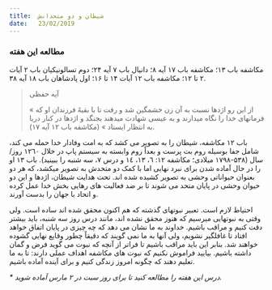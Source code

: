 ```yaml
---
title:  شیطان و دو متحدانش
date:   23/02/2019
---
```


### مطالعه این هفته
مکاشفه باب ۱۳؛ مکاشفه باب ۱۷ آیه ۸؛ دانیال باب ۷ آیه ۲۴؛ دوم تسالونیکیان باب ۲ آیات ۲ تا ۱۲؛ مکاشفه باب ۱۲ آیات ۱۴ تا ۱۶؛ اول پادشاهان باب ۱۸ آیه ۳۸.

> <p>آیه حفظی</p>
> « از این رو اژدها نسبت به آن زن خشمگین شد و رفت تا با بقیهً فرزندان او که فرمانهای خدا را نگاه میدارند و به عیسی شهادت میدهند بجنگد و اژدها در کنار دریا به انتظار ایستاد » (مکاشفه باب ۱۲ آیه ۱۷).

باب ۱۲ مکاشفه، شیطان را به تصویر می کشد که به امت وفادار خدا حمله می کند، شامل جفا بوسیله روم بت پرست و بعداً روم وابسته به سیستم پاپ در خلال ١٢٦٠ روز/سال (۵۳۸-١٧۹۸ میلادی؛ مکاشفه ١٢: ٦، ١۳، ١٤ و درس ٧، سه شنبه را ببینید).  باب ۱۳ او را در حال آماده شدن برای نبرد نهایی اما با کمک دو متحدش به تصویر میکشد، که هر دو بعنوان حیواناتی وحشی به تصویر کشیده شده اند. تحت هدایت شیطان، اژدها و این دو حیوان وحشی در پایان متحد می شوند تا بر ضد فعالیت های رهایی بخش خدا عمل کرده و اتحاد با جهان را بدست آورند. 

احتیاط لازم است. تعبیر نبوتهای  گذشته که هم اکنون محقق شده اند ساده است. ولی وقتی به نبوتهایی میرسیم که هنوز محقق نشده اند، مانند درس روز سه شنبه، باید بیشتر دقت کنیم و مراقب باشیم. خداوند به ما نشان می دهد که چه چیزی در پایان اتفاق خواهد افتاد تا غافلگیر نشویم، ولی آنها به ما نمی گویند که دقیقاً چطور وقایع نهایی گشوده خواهند شد. بنابر این باید مراقب باشیم تا فراتر از آنچه که نبوت می گوید فرض و گمان داشته باشیم. بیایید فراموش نکنیم که نبوت های مکاشفه اهداف عملی دارند: تا به ما تعلیم دهند که چگونه امروز زندگی کنیم و برای آینده آماده باشیم.  

_* درس این هفته را مطالعه کنید تا برای روز سبت در ۲ مارس آماده شوید._